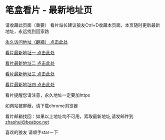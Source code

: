 # 笔盒看片 - 最新地址页

请收藏此页面（重要）
看片站长建议狼友Ctrl+D收藏本页面，本页随时更新最新地址，永远找到回家路

[永久访问地址（翻牆） 点击此处](https://beabox.net/)

[看片最新地址一 点击此处](https://8rrwpjjexr3.wiki)

[看片最新地址二 点击此处](https://jo8lj3c79nvy.shop)

[看片最新地址三 点击此处](https://sr9ydfzrmajy.shop)

[看片最新地址四 点击此处](https://sr9ydfzrmajy.shop)

看片提醒您请注意，永久地址一定要加https

如网站被屏蔽，请下载chrome浏览器

看片邮箱找回：如果以上地址均不可用，索取最新地址,请发邮件到 zhaohui@beabox.net

喜欢的狼友 请顺手star一下